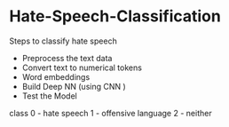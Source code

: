 # Hate-Speech-Classification

Steps to classify hate speech

 - Preprocess the text data
 - Convert text to numerical tokens
 - Word embeddings
 - Build Deep NN (using CNN )
 - Test the Model


class 
  0 - hate speech 
  1 - offensive language 
  2 - neither
